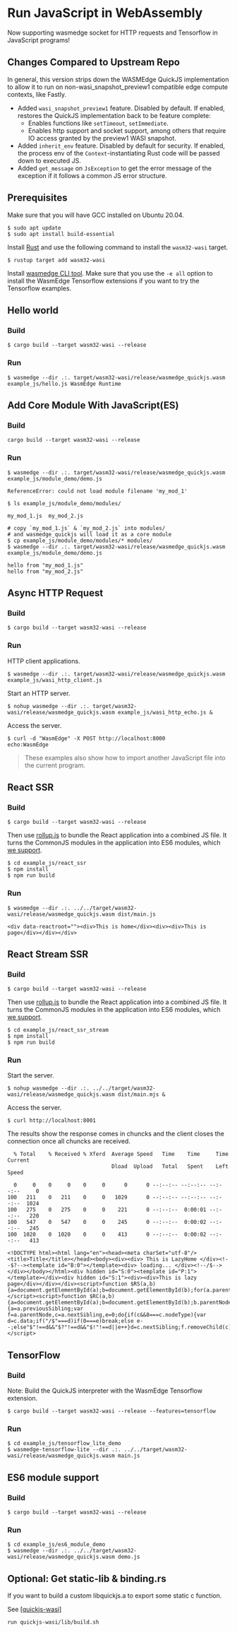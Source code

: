 # Run JavaScript in WebAssembly

Now supporting wasmedge socket for HTTP requests and Tensorflow in JavaScript programs!

## Changes Compared to Upstream Repo
In general, this version strips down the WASMEdge QuickJS implementation to allow it to run on non-wasi_snapshot_preview1 compatible edge compute contexts, like Fastly.

- Added `wasi_snapshot_preview1` feature. Disabled by default. If enabled, restores the QuickJS implementation back to be feature complete:
  - Enables functions like `setTimeout`, `setImmediate`.
  - Enables http support and socket support, among others that require IO access granted by the preview1 WASI snapshot.
- Added `inherit_env` feature. Disabled by default for security. If enabled, the process env of the `Context`-instantiating Rust code will be passed down to executed JS.
- Added `get_message` on `JsException` to get the error message of the exception if it follows a common JS error structure.

## Prerequisites

Make sure that you will have GCC installed on Ubuntu 20.04.

```shell
$ sudo apt update
$ sudo apt install build-essential
```

Install [Rust](https://www.rust-lang.org/tools/install) and use the following command to install the `wasm32-wasi` target.

```shell
$ rustup target add wasm32-wasi
```

Install [wasmedge CLI tool](https://wasmedge.org/book/en/start/install.html). Make sure that you use the `-e all` option to install the WasmEdge Tensorflow extensions if you want to try the Tensorflow examples.

## Hello world

### Build

```shell
$ cargo build --target wasm32-wasi --release
```

### Run

```shell
$ wasmedge --dir .:. target/wasm32-wasi/release/wasmedge_quickjs.wasm example_js/hello.js WasmEdge Runtime
```

## Add Core Module With JavaScript(ES)

### Build

```shell
cargo build --target wasm32-wasi --release
```

### Run
```shell
$ wasmedge --dir .:. target/wasm32-wasi/release/wasmedge_quickjs.wasm example_js/module_demo/demo.js

ReferenceError: could not load module filename 'my_mod_1'

$ ls example_js/module_demo/modules/

my_mod_1.js  my_mod_2.js

# copy `my_mod_1.js` & `my_mod_2.js` into modules/
# and wasmedge_quickjs will load it as a core module
$ cp example_js/module_demo/modules/* modules/
$ wasmedge --dir .:. target/wasm32-wasi/release/wasmedge_quickjs.wasm example_js/module_demo/demo.js

hello from "my_mod_1.js"
hello from "my_mod_2.js"

```

###

## Async HTTP Request

### Build

```shell
$ cargo build --target wasm32-wasi --release
```

### Run

HTTP client applications.

```shell
$ wasmedge --dir .:. target/wasm32-wasi/release/wasmedge_quickjs.wasm example_js/wasi_http_client.js
```

Start an HTTP server.

```
$ nohup wasmedge --dir .:. target/wasm32-wasi/release/wasmedge_quickjs.wasm example_js/wasi_http_echo.js &
```

Access the server.

```shell
$ curl -d "WasmEdge" -X POST http://localhost:8000
echo:WasmEdge
```

> These examples also show how to import another JavaScript file into the current program.

## React SSR

### Build

```shell
$ cargo build --target wasm32-wasi --release
```

Then use [rollup.js](https://rollupjs.org/) to bundle the React application into a combined JS file. It turns the CommonJS modules in the application into ES6 modules, which [we support](#es6-module-support).

```shell
$ cd example_js/react_ssr
$ npm install
$ npm run build
```

### Run

```shell
$ wasmedge --dir .:. ../../target/wasm32-wasi/release/wasmedge_quickjs.wasm dist/main.js

<div data-reactroot=""><div>This is home</div><div><div>This is page</div></div></div>
```

## React Stream SSR

### Build

```shell
$ cargo build --target wasm32-wasi --release
```

Then use [rollup.js](https://rollupjs.org/) to bundle the React application into a combined JS file. It turns the CommonJS modules in the application into ES6 modules, which [we support](#es6-module-support).

```shell
$ cd example_js/react_ssr_stream
$ npm install
$ npm run build
```

### Run

Start the server.

```shell
$ nohup wasmedge --dir .:. ../../target/wasm32-wasi/release/wasmedge_quickjs.wasm dist/main.mjs &
```

Access the server.

```shell
$ curl http://localhost:8001
```

The results show the response comes in chuncks and the client closes the connection once all chuncks are received.

```shell
  % Total    % Received % Xferd  Average Speed   Time    Time     Time  Current
                                 Dload  Upload   Total   Spent    Left  Speed

  0     0    0     0    0     0      0      0 --:--:-- --:--:-- --:--:--     0
100   211    0   211    0     0   1029      0 --:--:-- --:--:-- --:--:--  1024
100   275    0   275    0     0    221      0 --:--:--  0:00:01 --:--:--   220
100   547    0   547    0     0    245      0 --:--:--  0:00:02 --:--:--   245
100  1020    0  1020    0     0    413      0 --:--:--  0:00:02 --:--:--   413

<!DOCTYPE html><html lang="en"><head><meta charSet="utf-8"/><title>Title</title></head><body><div><div> This is LazyHome </div><!--$?--><template id="B:0"></template><div> loading... </div><!--/$--></div></body></html><div hidden id="S:0"><template id="P:1"></template></div><div hidden id="S:1"><div><div>This is lazy page</div></div></div><script>function $RS(a,b){a=document.getElementById(a);b=document.getElementById(b);for(a.parentNode.removeChild(a);a.firstChild;)b.parentNode.insertBefore(a.firstChild,b);b.parentNode.removeChild(b)};$RS("S:1","P:1")</script><script>function $RC(a,b){a=document.getElementById(a);b=document.getElementById(b);b.parentNode.removeChild(b);if(a){a=a.previousSibling;var f=a.parentNode,c=a.nextSibling,e=0;do{if(c&&8===c.nodeType){var d=c.data;if("/$"===d)if(0===e)break;else e--;else"$"!==d&&"$?"!==d&&"$!"!==d||e++}d=c.nextSibling;f.removeChild(c);c=d}while(c);for(;b.firstChild;)f.insertBefore(b.firstChild,c);a.data="$";a._reactRetry&&a._reactRetry()}};$RC("B:0","S:0")</script>
```

## TensorFlow

### Build

Note: Build the QuickJS interpreter with the WasmEdge Tensorflow extension.

```shell
$ cargo build --target wasm32-wasi --release --features=tensorflow
```

### Run

```shell
$ cd example_js/tensorflow_lite_demo
$ wasmedge-tensorflow-lite --dir .:. ../../target/wasm32-wasi/release/wasmedge_quickjs.wasm main.js
```

## ES6 module support

### Build

```shell
$ cargo build --target wasm32-wasi --release
```

### Run

```shell
$ cd example_js/es6_module_demo
$ wasmedge --dir .:. ../../target/wasm32-wasi/release/wasmedge_quickjs.wasm demo.js
```

## Optional: Get static-lib & binding.rs

If you want to build a custom libquickjs.a to export some static c function.

See [[quickjs-wasi]](https://github.com/second-state/quickjs-wasi)

```shell
run quickjs-wasi/lib/build.sh
```

